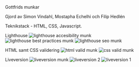 Gottfrids munkar

Gjord av Simon Vindahl, Mostapha Echelhi och Filip Hedlén


Teknikstack - HTML, CSS, Javascript.

Lighthouse
![lighthouse accesibility munk](https://user-images.githubusercontent.com/114926854/205509869-1bb85ff8-276b-4c78-91fd-2e51774cdf05.png)
![lighthouse best practices munk](https://user-images.githubusercontent.com/114926854/205509871-abec5b98-1287-48ab-9324-782af221ddc5.png)
![lighthouse seo munk](https://user-images.githubusercontent.com/114926854/205509876-52af357a-5dfc-4dab-999c-75683642937d.png)

HTML samt CSS validering
![html valid munk](https://user-images.githubusercontent.com/114926854/205509899-425f7e9d-dd97-47c9-8443-cabfe5213ebd.PNG)
![css valid munk](https://user-images.githubusercontent.com/114926854/205509900-822e3755-aa09-47e3-b105-3b1f9da61f6d.PNG)

Liveversion
![liveversion munk](https://user-images.githubusercontent.com/114926854/205509914-bbe47781-b591-4d55-a48a-1e6003d4ceb4.png)
![liveversion 2](https://user-images.githubusercontent.com/114926854/205509915-0525b5ba-5aaa-4232-b301-9d7bb7266624.png)
![liveversion 1](https://user-images.githubusercontent.com/114926854/205509921-260e81d9-86c9-44d3-954f-3e9645b1b82e.png)
